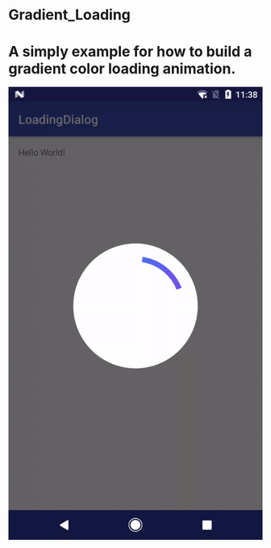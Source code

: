 # Gradient_Loading

# A simply example for how to build a gradient color loading animation.

![Demo gif](https://github.com/Abeltongtong/Gradient_Loading/blob/master/demo.gif)
